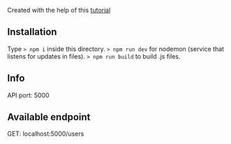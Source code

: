 Created with the help of this [tutorial](https://wanago.io/2018/12/03/typescript-express-tutorial-routing-controllers-middleware/)

## Installation
Type
`> npm i` inside this directory.
`> npm run dev` for nodemon (service that listens for updates in files).
`> npm run build` to build .js files.

## Info
API port: 5000

## Available endpoint
GET: localhost:5000/users